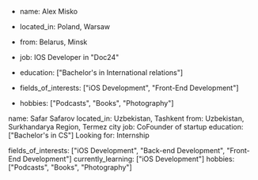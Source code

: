 
- name: Alex Misko
- located_in: Poland, Warsaw
- from: Belarus, Minsk
- job: IOS Developer in "Doc24"
- education: ["Bachelor's in International relations"]

- fields_of_interests: ["iOS Development", "Front-End Development"]
- hobbies: ["Podcasts", "Books", "Photography"]


name: Safar Safarov
located_in: Uzbekistan, Tashkent
from: Uzbekistan, Surkhandarya Region, Termez city
job: CoFounder of startup
education: ["Bachelor's in CS"]
Looking for: Internship

fields_of_interests: ["iOS Development", "Back-end Development", "Front-End Development"]
currently_learning: ["iOS Development"]
hobbies: ["Podcasts", "Books", "Photography"]
